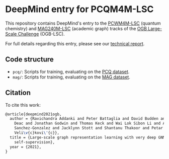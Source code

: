 # DeepMind entry for PCQM4M-LSC

This repository contains DeepMind's entry to the [PCWM4M-LSC](https://ogb.stanford.edu/kddcup2021/pcqm4m/) (quantum chemistry) and
[MAG240M-LSC](https://ogb.stanford.edu/kddcup2021/mag240m/) (academic graph)
tracks of the [OGB Large-Scale Challenge](https://ogb.stanford.edu/kddcup2021/)
(OGB-LSC).

For full details regarding this entry, please see our [technical report](https://storage.googleapis.com/deepmind-ogb-lsc/reports/OGB_LSC_Tech_Report.pdf).

## Code structure

* `pcq/`: Scripts for training, evaluating on the [PCQ dataset](https://ogb.stanford.edu/docs/graphprop/).
* `mag/`: Scripts for training, evaluating on the [MAG dataset](https://ogb.stanford.edu/docs/nodeprop/).

## Citation

To cite this work:

```latex
@article{deepmind2021ogb,
  author = {Ravichandra Addanki and Peter Battaglia and David Budden and Andreea
    Deac and Jonathan Godwin and Thomas Keck and Wai Lok Sibon Li and Alvaro
    Sanchez-Gonzalez and Jacklynn Stott and Shantanu Thakoor and Petar
    Veli\v{c}kovi\'{c}},
  title = {Large-scale graph representation learning with very deep GNNs and
    self-supervision},
  year = {2021},
}
```
